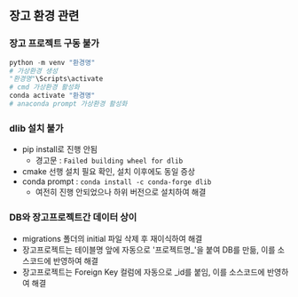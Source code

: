 ## 장고 환경 관련
### 장고 프로젝트 구동 불가
```py
python -m venv "환경명"
# 가상환경 생성
"환경명"\Scripts\activate
# cmd 가상환경 활성화
conda activate "환경명"
# anaconda prompt 가상환경 활성화
```
### dlib 설치 불가
- pip install로 진행 안됨
  - 경고문 : `Failed building wheel for dlib`
- cmake 선행 설치 필요 확인, 설치 이후에도 동일 증상
- conda prompt : `conda install -c conda-forge dlib`
  - 여전히 진행 안되었으나 하위 버전으로 설치하여 해결

### DB와 장고프로젝트간 데이터 상이
- migrations 폴더의 initial 파일 삭제 후 재이식하여 해결
- 장고프로젝트는 테이블명 앞에 자동으로 '프로젝트명_'을 붙여 DB를 만듦, 이를 소스코드에 반영하여 해결
- 장고프로젝트는 Foreign Key 컬럼에 자동으로 _id를 붙임, 이를 소스코드에 반영하여 해결